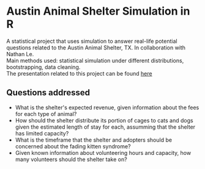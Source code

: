 # Austin Animal Shelter Simulation in R
A statistical project that uses simulation to answer real-life potential questions related to the Austin Animal Shelter, TX. In collaboration with Nathan Le.  
Main methods used: statistical simulation under different distributions, bootstrapping, data cleaning.  
The presentation related to this project can be found [here](https://drive.google.com/file/d/18DPbWX9XvpsuvG9rG6mFfyRdEU_MVzli/view?usp=share_link)

## Questions addressed
- What is the shelter's expected revenue, given information about the fees for each type of animal? 
- How should the shelter distribute its portion of cages to cats and dogs given the estimated length of stay for each, assumming that the shelter has limited capacity?
- What is the timeframe that the shelter and adopters should be concerned about the fading kitten syndrome?
- Given known information about volunteering hours and capacity, how many volunteers should the shelter take on?

